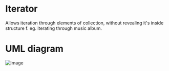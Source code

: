 # Iterator
Allows iteration through elements of collection, without revealing it's inside structure f. eg. iterating through music album.


# UML diagram
![image](https://github.com/przemekdan1/design_patterns/assets/101727232/3ca81a40-a7c0-432b-b409-e1daf5e67439)



